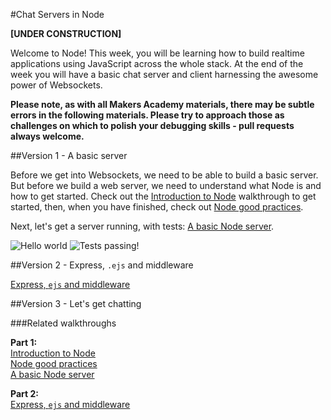 #Chat Servers in Node

**[UNDER CONSTRUCTION]**

Welcome to Node! This week, you will be learning how to build realtime applications using JavaScript across the whole stack. At the end of the week you will have a basic chat server and client harnessing the awesome power of Websockets.

**Please note, as with all Makers Academy materials, there may be subtle errors in the following materials. Please try to approach those as challenges on which to polish your debugging skills - pull requests always welcome.**

##Version 1 - A basic server

Before we get into Websockets, we need to be able to build a basic server. But before we build a web server, we need to understand what Node is and how to get started.
Check out the [Introduction to Node](https://github.com/makersacademy/Walkthroughs/blob/master/intro_to_node.md) walkthrough to get started, then, when you have finished, check out [Node good practices](https://github.com/makersacademy/Walkthroughs/blob/master/node_good_practices.md). 

Next, let's get a server running, with tests: [A basic Node server](https://github.com/makersacademy/Walkthroughs/blob/master/basic_node_server.md).  

![Hello world](https://raw.githubusercontent.com/makersacademy/course/master/images/hw.png?token=AG-Bb1foQ0JkMHjnxgpyGbSDcxZkXWI9ks5UkWpbwA%3D%3D)
![Tests passing!](https://raw.githubusercontent.com/makersacademy/course/master/images/testpass.png?token=AG-BbzBqpKy1Nk8UTEIhVnvDfW1YfOtjks5UkWqfwA%3D%3D)

##Version 2 - Express, `.ejs` and middleware

[Express, `ejs` and middleware](https://github.com/makersacademy/Walkthroughs/blob/master/express_ejs.md)

##Version 3 - Let's get chatting

###Related walkthroughs

**Part 1:**  
[Introduction to Node](https://github.com/makersacademy/Walkthroughs/blob/master/intro_to_node.md)  
[Node good practices](https://github.com/makersacademy/Walkthroughs/blob/master/node_good_practices.md)  
[A basic Node server](https://github.com/makersacademy/Walkthroughs/blob/master/basic_node_server.md)

**Part 2:**  
[Express, `ejs` and middleware](https://github.com/makersacademy/Walkthroughs/blob/master/express_ejs.md)  

